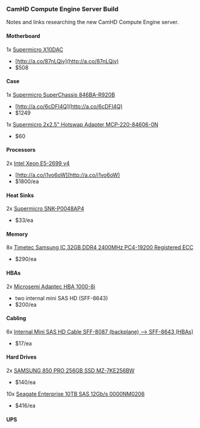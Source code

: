 ### CamHD Compute Engine Server Build ###

Notes and links researching the new CamHD Compute Engine server.

#### Motherboard ####

1x [Supermicro X10DAC](http://www.supermicro.com/products/motherboard/xeon/c600/x10dac.cfm)
 - [http://a.co/87nLQiv](http://a.co/87nLQiv)
 - $508

#### Case ####

1x [Supermicro SuperChassis 846BA-R920B](http://www.supermicro.com/products/chassis/4U/846/SC846BA-R920B)
 - [http://a.co/6cDFI4Q](http://a.co/6cDFI4Q)
 - $1249

1x [Supermicro 2x2.5" Hotswap Adapter MCP-220-84606-0N](http://www.wiredzone.com/supermicro-components-hard-drives-accessories-mcp-220-84606-0n-10022043)
 - $60

#### Processors ####

2x [Intel Xeon E5-2699 v4](https://ark.intel.com/products/91317/Intel-Xeon-Processor-E5-2699-v4-55M-Cache-2_20-GHz)
 - [http://a.co/i1vo6oW](http://a.co/i1vo6oW)
 - $1800/ea

#### Heat Sinks ####

2x [Supermicro SNK-P0048AP4](https://www.newegg.com/Product/Product.aspx?Item=N82E16835184040)
 - $33/ea

#### Memory ####

8x [Timetec Samsung IC 32GB DDR4 2400MHz PC4-19200 Registered ECC](http://a.co/7y3TGnH)
 - $290/ea

#### HBAs ####

2x [Microsemi Adaptec HBA 1000-8i](https://storage.microsemi.com/en-us/support/sas/sas/aha-1000-8i)
 - two internal mini SAS HD (SFF-8643)
 - $200/ea

#### Cabling ####

6x [Internal Mini SAS HD Cable SFF-8087 (backplane) --> SFF-8643 (HBAs)](http://a.co/eJLChUG)
 - $17/ea

#### Hard Drives ####

2x [SAMSUNG 850 PRO 256GB SSD MZ-7KE256BW](https://www.newegg.com/Product/Product.aspx?Item=N82E16820147360)
 - $140/ea

10x [Seagate Enterprise 10TB SAS 12Gb/s 0000NM0206](https://www.newegg.com/Product/Product.aspx?Item=1Z4-002P-00509)
 - $416/ea

#### UPS ####

